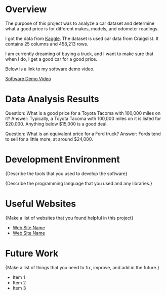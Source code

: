 # Overview

The purpose of this project was to analyze a car dataset and determine what a good price is for different makes, models, and odometer readings. 

I got the data from [Kaggle](https://www.kaggle.com/austinreese/craigslist-carstrucks-data). The dataset is used car data from Craigslist. It contains 25 columns and 458,213 rows. 

I am currently dreaming of buying a truck, and I want to make sure that when I do, I get a good car for a good price. 

Below is a link to my software demo video.

[Software Demo Video](https://youtu.be/RK8zG6oxRtI)

# Data Analysis Results

Question: What is a good price for a Toyota Tacoma with 100,000 miles on it?
Answer: Typically, a Toyota Tacoma with 100,000 miles on it is listed for $20,000. Anything below $15,000 is a good deal.

Question: What is an equivalent price for a Ford truck? 
Answer: Fords tend to sell for a little more, at around $24,000. 

# Development Environment

{Describe the tools that you used to develop the software}

{Describe the programming language that you used and any libraries.}

# Useful Websites

{Make a list of websites that you found helpful in this project}
* [Web Site Name](http://url.link.goes.here)
* [Web Site Name](http://url.link.goes.here)

# Future Work

{Make a list of things that you need to fix, improve, and add in the future.}
* Item 1
* Item 2
* Item 3